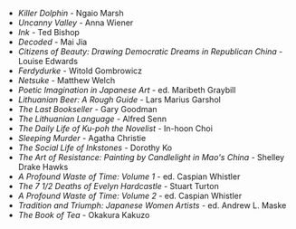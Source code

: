 * _Killer Dolphin_ - Ngaio Marsh
* _Uncanny Valley_ - Anna Wiener
* _Ink_ - Ted Bishop
* _Decoded_ - Mai Jia
* _Citizens of Beauty: Drawing Democratic Dreams in Republican China_ - Louise Edwards
* _Ferdydurke_ - Witold Gombrowicz
* _Netsuke_ - Matthew Welch
* _Poetic Imagination in Japanese Art_ - ed. Maribeth Graybill
* _Lithuanian Beer: A Rough Guide_ - Lars Marius Garshol
* _The Last Bookseller_ - Gary Goodman
* _The Lithuanian Language_ - Alfred Senn
* _The Daily Life of Ku-poh the Novelist_ - In-hoon Choi
* _Sleeping Murder_ - Agatha Christie
* _The Social Life of Inkstones_ - Dorothy Ko
* _The Art of Resistance: Painting by Candlelight in Mao's China_ - Shelley Drake Hawks
* _A Profound Waste of Time: Volume 1_ - ed. Caspian Whistler
* _The 7 1/2 Deaths of Evelyn Hardcastle_ - Stuart Turton
* _A Profound Waste of Time: Volume 2_ - ed. Caspian Whistler
* _Tradition and Triumph: Japanese Women Artists_ - ed. Andrew L. Maske
* _The Book of Tea_ - Okakura Kakuzo